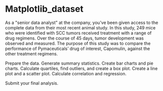 # Matplotlib_dataset

As a "senior data analyst" at the company, you've been given access to the complete data from their most recent animal study.
In this study, 249 mice who were identified with SCC tumors received treatment with a range of drug regimens. 
Over the course of 45 days, tumor development was observed and measured. 
The purpose of this study was to compare the performance of Pymaceuticals’ drug of interest, Capomulin, against the other treatment regimens.


Prepare the data.
Generate summary statistics.
Create bar charts and pie charts.
Calculate quartiles, find outliers, and create a box plot.
Create a line plot and a scatter plot.
Calculate correlation and regression.

Submit your final analysis.
